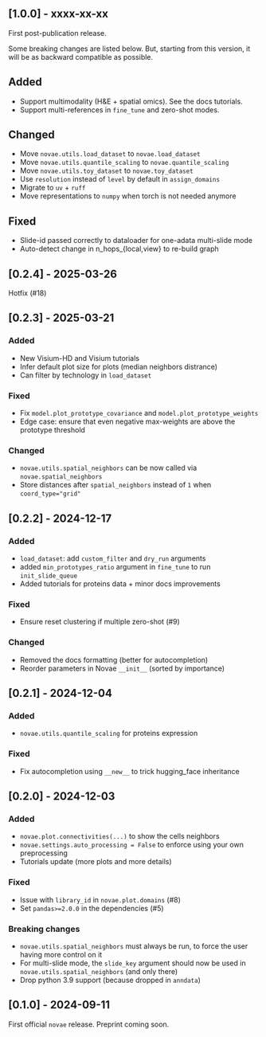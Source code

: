 ## [1.0.0] - xxxx-xx-xx

First post-publication release.

Some breaking changes are listed below. But, starting from this version, it will be as backward compatible as possible.

## Added
- Support multimodality (H&E + spatial omics). See the docs tutorials.
- Support multi-references in `fine_tune` and zero-shot modes.

## Changed
- Move `novae.utils.load_dataset` to `novae.load_dataset`
- Move `novae.utils.quantile_scaling` to `novae.quantile_scaling`
- Move `novae.utils.toy_dataset` to `novae.toy_dataset`
- Use `resolution` instead of `level` by default in `assign_domains`
- Migrate to `uv` + `ruff`
- Move representations to `numpy` when torch is not needed anymore

## Fixed
- Slide-id passed correctly to dataloader for one-adata multi-slide mode
- Auto-detect change in n_hops_{local,view} to re-build graph

## [0.2.4] - 2025-03-26

Hotfix (#18)

## [0.2.3] - 2025-03-21

### Added
- New Visium-HD and Visium tutorials
- Infer default plot size for plots (median neighbors distrance)
- Can filter by technology in `load_dataset`

### Fixed
- Fix `model.plot_prototype_covariance` and `model.plot_prototype_weights`
- Edge case: ensure that even negative max-weights are above the prototype threshold

### Changed
- `novae.utils.spatial_neighbors` can be now called via `novae.spatial_neighbors`
- Store distances after `spatial_neighbors` instead of `1` when `coord_type="grid"`

## [0.2.2] - 2024-12-17

### Added
- `load_dataset`: add `custom_filter` and `dry_run` arguments
- added `min_prototypes_ratio` argument in `fine_tune` to run `init_slide_queue`
- Added tutorials for proteins data + minor docs improvements

### Fixed
- Ensure reset clustering if multiple zero-shot (#9)

### Changed
- Removed the docs formatting (better for autocompletion)
- Reorder parameters in Novae `__init__` (sorted by importance)

## [0.2.1] - 2024-12-04

### Added
- `novae.utils.quantile_scaling` for proteins expression

### Fixed
- Fix autocompletion using `__new__` to trick hugging_face inheritance


## [0.2.0] - 2024-12-03

### Added

- `novae.plot.connectivities(...)` to show the cells neighbors
- `novae.settings.auto_processing = False` to enforce using your own preprocessing
- Tutorials update (more plots and more details)

### Fixed

- Issue with `library_id` in `novae.plot.domains` (#8)
- Set `pandas>=2.0.0` in the dependencies (#5)

### Breaking changes

- `novae.utils.spatial_neighbors` must always be run, to force the user having more control on it
- For multi-slide mode, the `slide_key` argument should now be used in `novae.utils.spatial_neighbors` (and only there)
- Drop python 3.9 support (because dropped in `anndata`)

## [0.1.0] - 2024-09-11

First official `novae` release. Preprint coming soon.
